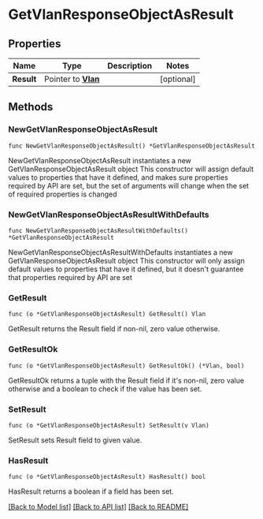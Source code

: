# GetVlanResponseObjectAsResult

## Properties

Name | Type | Description | Notes
------------ | ------------- | ------------- | -------------
**Result** | Pointer to [**Vlan**](Vlan.md) |  | [optional] 

## Methods

### NewGetVlanResponseObjectAsResult

`func NewGetVlanResponseObjectAsResult() *GetVlanResponseObjectAsResult`

NewGetVlanResponseObjectAsResult instantiates a new GetVlanResponseObjectAsResult object
This constructor will assign default values to properties that have it defined,
and makes sure properties required by API are set, but the set of arguments
will change when the set of required properties is changed

### NewGetVlanResponseObjectAsResultWithDefaults

`func NewGetVlanResponseObjectAsResultWithDefaults() *GetVlanResponseObjectAsResult`

NewGetVlanResponseObjectAsResultWithDefaults instantiates a new GetVlanResponseObjectAsResult object
This constructor will only assign default values to properties that have it defined,
but it doesn't guarantee that properties required by API are set

### GetResult

`func (o *GetVlanResponseObjectAsResult) GetResult() Vlan`

GetResult returns the Result field if non-nil, zero value otherwise.

### GetResultOk

`func (o *GetVlanResponseObjectAsResult) GetResultOk() (*Vlan, bool)`

GetResultOk returns a tuple with the Result field if it's non-nil, zero value otherwise
and a boolean to check if the value has been set.

### SetResult

`func (o *GetVlanResponseObjectAsResult) SetResult(v Vlan)`

SetResult sets Result field to given value.

### HasResult

`func (o *GetVlanResponseObjectAsResult) HasResult() bool`

HasResult returns a boolean if a field has been set.


[[Back to Model list]](../README.md#documentation-for-models) [[Back to API list]](../README.md#documentation-for-api-endpoints) [[Back to README]](../README.md)


